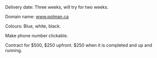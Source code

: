 Delivery date: Three weeks, will try for two weeks.

Domain name: www.polman.ca

Colours: Blue, white, black.

Make phone number clickable.

Contract for $500, $250 upfront.
$250 when it is completed and up and running.

